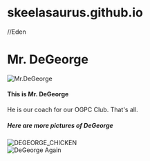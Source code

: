 # skeelasaurus.github.io

//Eden
<!DOCTYPE html>
<html>
  <head>
    <h1> Mr. DeGeorge </h1>
  </head>
  <body>
    <img src="Mr.DeGeorge.jpg" alt="Mr.DeGeorge">
    <h4> This is Mr. DeGeorge </h4>
    <p> He is our coach for our OGPC Club. That's all. </p>
    <h5> Here are more pictures of DeGeorge </h5>
    <img src="DEGEORGE_CHICKEN.jpg" alt="DEGEORGE_CHICKEN">
    <br>
    <img src="Mr-Degeorge.jpg" alt="DeGeorge Again">
    <link rel="stylesheet" href="style.css">
  </body>
</html>
